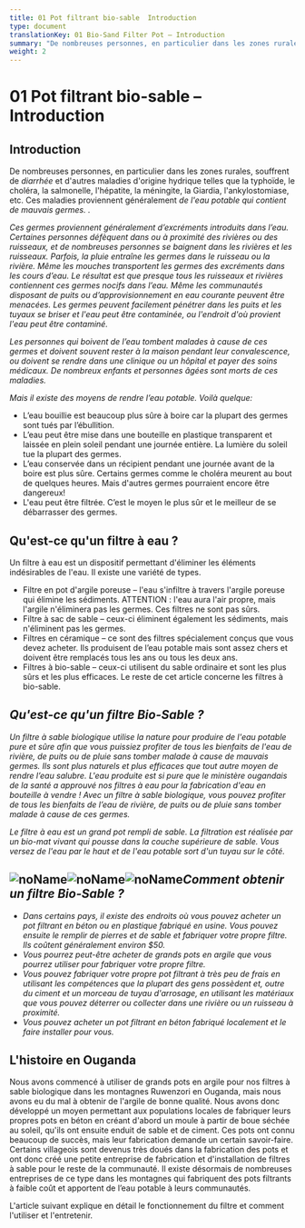 ```yaml
---
title: 01 Pot filtrant bio-sable  Introduction
type: document
translationKey: 01 Bio-Sand Filter Pot – Introduction
summary: "De nombreuses personnes, en particulier dans les zones rurales, souffrent de diarrhée et d'autres maladies d'origine hydrique telles que la typhoïde, le choléra, la salmonelle, l'hépatite, la méningite, la Giardia, l'ankylostomiase, etc. Ces maladies proviennent généralement de l'eau potable qui contient de mauvais germes. ."
weight: 2
---
```

# 01 Pot filtrant bio-sable – Introduction

## Introduction

De nombreuses personnes, en particulier dans les zones rurales, souffrent de *diarrhée* et d'autres maladies d'origine hydrique telles que la typhoïde, le choléra, la salmonelle, l'hépatite, la méningite, la Giardia, l'ankylostomiase, etc. Ces maladies proviennent généralement *de l'eau potable qui contient de mauvais germes. .*

*Ces germes proviennent généralement d’excréments introduits dans l’eau. Certaines personnes défèquent dans ou à proximité des rivières ou des ruisseaux, et de nombreuses personnes se baignent dans les rivières et les ruisseaux. Parfois, la pluie entraîne les germes dans le ruisseau ou la rivière. Même les mouches transportent les germes des excréments dans les cours d’eau. Le résultat est que presque tous les ruisseaux et rivières contiennent ces germes nocifs dans l’eau. Même les communautés disposant de puits ou d’approvisionnement en eau courante peuvent être menacées. Les germes peuvent facilement pénétrer dans les puits et les tuyaux se briser et l'eau peut être contaminée, ou l'endroit d'où provient l'eau peut être contaminé.*

*Les personnes qui boivent de l’eau tombent malades à cause de ces germes et doivent souvent rester à la maison pendant leur convalescence, ou doivent se rendre dans une clinique ou un hôpital et payer des soins médicaux. De nombreux enfants et personnes âgées sont morts de ces maladies.*

*Mais il existe des moyens de rendre l’eau potable. Voilà quelque:*

-   L’eau bouillie est beaucoup plus sûre à boire car la plupart des germes sont tués par l’ébullition.
-   L’eau peut être mise dans une bouteille en plastique transparent et laissée en plein soleil pendant une journée entière. La lumière du soleil tue la plupart des germes.
-   L’eau conservée dans un récipient pendant une journée avant de la boire est plus sûre. Certains germes comme le choléra meurent au bout de quelques heures. Mais d'autres germes pourraient encore être dangereux!
-   L'eau peut être filtrée. C’est le moyen le plus sûr et le meilleur de se débarrasser des germes.

## Qu'est-ce qu'un filtre à eau ?

Un filtre à eau est un dispositif permettant d'éliminer les éléments indésirables de l'eau. Il existe une variété de types.

-   Filtre en pot d'argile poreuse – l'eau s'infiltre à travers l'argile poreuse qui élimine les sédiments. ATTENTION : l'eau aura l'air propre, mais l'argile n'éliminera pas les germes. Ces filtres ne sont pas sûrs.
-   Filtre à sac de sable – ceux-ci éliminent également les sédiments, mais n'éliminent pas les germes.
-   Filtres en céramique – ce sont des filtres spécialement conçus que vous devez acheter. Ils produisent de l’eau potable mais sont assez chers et doivent être remplacés tous les ans ou tous les deux ans.
-   Filtres à bio-sable – ceux-ci utilisent du sable ordinaire et sont les plus sûrs et les plus efficaces. Le reste de cet article concerne les filtres à bio-sable.

## *Qu'est-ce qu'un filtre Bio-Sable ?*

*Un filtre à sable biologique utilise la nature pour produire de l'eau potable pure et sûre afin que vous puissiez profiter de tous les bienfaits de l'eau de rivière, de puits ou de pluie sans tomber malade à cause de mauvais germes. Ils sont plus naturels et plus efficaces que tout autre moyen de rendre l’eau salubre. L'eau produite est si pure que le ministère ougandais de la santé a approuvé nos filtres à eau pour la fabrication d'eau en bouteille à vendre ! Avec un filtre à sable biologique, vous pouvez profiter de tous les bienfaits de l’eau de rivière, de puits ou de pluie sans tomber malade à cause de ces germes.*

*Le filtre à eau est un grand pot rempli de sable. La filtration est réalisée par un bio-mat vivant qui pousse dans la couche supérieure de sable. Vous versez de l'eau par le haut et de l'eau potable sort d'un tuyau sur le côté.*

## ![noName](/media/04_Bio-Water-Filters/01-Bio-sand-filter-What-is-it/5db754e3a8c345d1a83786c1f2777e05.jpeg)![noName](/media/04_Bio-Water-Filters/01-Bio-sand-filter-What-is-it/3dbef302c85d2d394b5e9de73c8f04c9.png)![noName](/media/04_Bio-Water-Filters/01-Bio-sand-filter-What-is-it/92e731c060cf773761a008b1ef32676f.jpeg)*Comment obtenir un filtre Bio-Sable ?*

-   *Dans certains pays, il existe des endroits où vous pouvez acheter un pot filtrant en béton ou en plastique fabriqué en usine. Vous pouvez ensuite le remplir de pierres et de sable et fabriquer votre propre filtre. Ils coûtent généralement environ \$50.*
-   *Vous pourrez peut-être acheter de grands pots en argile que vous pourrez utiliser pour fabriquer votre propre filtre.*
-   *Vous pouvez fabriquer votre propre pot filtrant à très peu de frais en utilisant les compétences que la plupart des gens possèdent et, outre du ciment et un morceau de tuyau d'arrosage, en utilisant les matériaux que vous pouvez déterrer ou collecter dans une rivière ou un ruisseau à proximité.*
-   *Vous pouvez acheter un pot filtrant en béton fabriqué localement et le faire installer pour vous.*

## L'histoire en Ouganda

Nous avons commencé à utiliser de grands pots en argile pour nos filtres à sable biologique dans les montagnes Ruwenzori en Ouganda, mais nous avons eu du mal à obtenir de l'argile de bonne qualité. Nous avons donc développé un moyen permettant aux populations locales de fabriquer leurs propres pots en béton en créant d'abord un moule à partir de boue séchée au soleil, qu'ils ont ensuite enduit de sable et de ciment. Ces pots ont connu beaucoup de succès, mais leur fabrication demande un certain savoir-faire. Certains villageois sont devenus très doués dans la fabrication des pots et ont donc créé une petite entreprise de fabrication et d'installation de filtres à sable pour le reste de la communauté. Il existe désormais de nombreuses entreprises de ce type dans les montagnes qui fabriquent des pots filtrants à faible coût et apportent de l’eau potable à leurs communautés.

L'article suivant explique en détail le fonctionnement du filtre et comment l'utiliser et l'entretenir.
